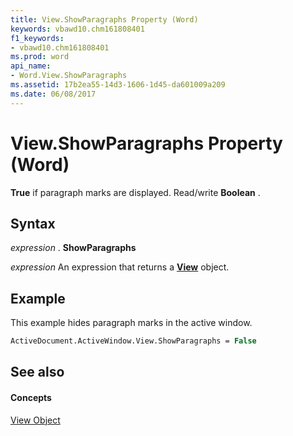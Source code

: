 ```yaml
---
title: View.ShowParagraphs Property (Word)
keywords: vbawd10.chm161808401
f1_keywords:
- vbawd10.chm161808401
ms.prod: word
api_name:
- Word.View.ShowParagraphs
ms.assetid: 17b2ea55-14d3-1606-1d45-da601009a209
ms.date: 06/08/2017
---
```



# View.ShowParagraphs Property (Word)

 **True** if paragraph marks are displayed. Read/write **Boolean** .


## Syntax

 _expression_ . **ShowParagraphs**

 _expression_ An expression that returns a **[View](Word.View.md)** object.


## Example

This example hides paragraph marks in the active window.


```vb
ActiveDocument.ActiveWindow.View.ShowParagraphs = False
```


## See also


#### Concepts


[View Object](Word.View.md)

